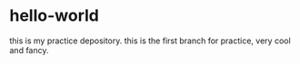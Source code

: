 # hello-world
this is my practice depository.
this is the first branch for practice, very cool and fancy.
